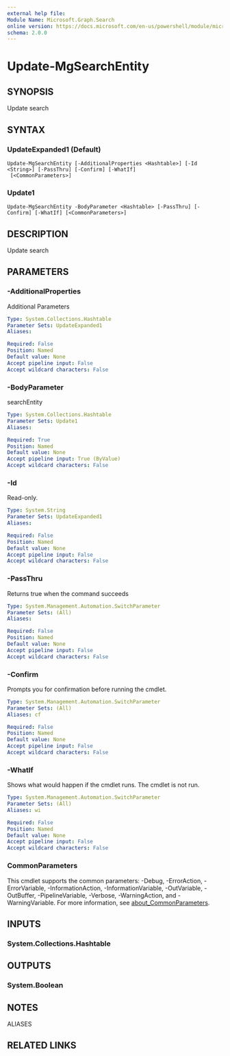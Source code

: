 ```yaml
---
external help file:
Module Name: Microsoft.Graph.Search
online version: https://docs.microsoft.com/en-us/powershell/module/microsoft.graph.search/update-mgsearchentity
schema: 2.0.0
---
```


# Update-MgSearchEntity

## SYNOPSIS
Update search

## SYNTAX

### UpdateExpanded1 (Default)
```
Update-MgSearchEntity [-AdditionalProperties <Hashtable>] [-Id <String>] [-PassThru] [-Confirm] [-WhatIf]
 [<CommonParameters>]
```

### Update1
```
Update-MgSearchEntity -BodyParameter <Hashtable> [-PassThru] [-Confirm] [-WhatIf] [<CommonParameters>]
```

## DESCRIPTION
Update search

## PARAMETERS

### -AdditionalProperties
Additional Parameters

```yaml
Type: System.Collections.Hashtable
Parameter Sets: UpdateExpanded1
Aliases:

Required: False
Position: Named
Default value: None
Accept pipeline input: False
Accept wildcard characters: False
```

### -BodyParameter
searchEntity

```yaml
Type: System.Collections.Hashtable
Parameter Sets: Update1
Aliases:

Required: True
Position: Named
Default value: None
Accept pipeline input: True (ByValue)
Accept wildcard characters: False
```

### -Id
Read-only.

```yaml
Type: System.String
Parameter Sets: UpdateExpanded1
Aliases:

Required: False
Position: Named
Default value: None
Accept pipeline input: False
Accept wildcard characters: False
```

### -PassThru
Returns true when the command succeeds

```yaml
Type: System.Management.Automation.SwitchParameter
Parameter Sets: (All)
Aliases:

Required: False
Position: Named
Default value: None
Accept pipeline input: False
Accept wildcard characters: False
```

### -Confirm
Prompts you for confirmation before running the cmdlet.

```yaml
Type: System.Management.Automation.SwitchParameter
Parameter Sets: (All)
Aliases: cf

Required: False
Position: Named
Default value: None
Accept pipeline input: False
Accept wildcard characters: False
```

### -WhatIf
Shows what would happen if the cmdlet runs.
The cmdlet is not run.

```yaml
Type: System.Management.Automation.SwitchParameter
Parameter Sets: (All)
Aliases: wi

Required: False
Position: Named
Default value: None
Accept pipeline input: False
Accept wildcard characters: False
```

### CommonParameters
This cmdlet supports the common parameters: -Debug, -ErrorAction, -ErrorVariable, -InformationAction, -InformationVariable, -OutVariable, -OutBuffer, -PipelineVariable, -Verbose, -WarningAction, and -WarningVariable. For more information, see [about_CommonParameters](http://go.microsoft.com/fwlink/?LinkID=113216).

## INPUTS

### System.Collections.Hashtable

## OUTPUTS

### System.Boolean

## NOTES

ALIASES

## RELATED LINKS

